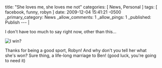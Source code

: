 title: "She loves me, she loves me not"
categories: [ News, Personal ]
tags: [ facebook, funny, robyn ]
date: 2009-12-04 15:41:21 -0500
_primary_category: News
_allow_comments: 1
_allow_pings: 1
_published: Publish
--- |

I don't have too much to say right now, other than this...

<!--MORE-->

![I win?](http://benalman.com/grab/75ed58.png)

Thanks for being a good sport, Robyn! And why don't you tell her what she's won? Sure thing, a life-long marriage to Ben! (good luck, you're going to need it)

